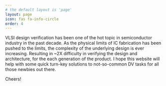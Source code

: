 ```yaml
---
# the default layout is 'page'
layout: page
icon: fas fa-info-circle
order: 4
---
```


VLSI design verification has been one of the hot topic in semiconductor industry in the past decade. As the physical limits of IC fabrication has been pushed to the limits, the complexity of the underlying design is ever increasing. Resulting in ~2X difficulty in verifying the design and architecture, for the each generation of the product. 
I hope this website will help with some quick turn-key solutions to not-so-common DV tasks for all those newbies out there.

Cheers!
